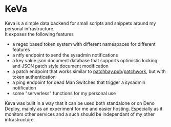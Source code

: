 # KeVa
Keva is a simple data backend for small scripts and snippets around my personal infrastructure.  
It exposes the following features
- a regex based token system with different namespaces for different features
- a ntfy endpoint to send the sysadmin notifications
- a key value json document database that supports optimistic locking and JSON patch style document modification
- a patch endpoint that works similar to [patchbay.pub](https://patchbay.pub)/[patchwork](https://github.com/tionis/patchwork), but with token authentication
- a ping endpoint for dead Man Switches that trigger a sysadmin notification
- some "serverless" functions for my personal use

Keva was built in a way that it can be used both standalone or on Deno Deploy, mainly as an experiment for me and easier hosting. Especially as it monitors other services and a such should be independant of my other infrastructure.
